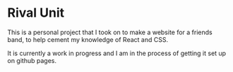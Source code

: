 # Rival Unit

This is a personal project that I took on to make a website for a friends band, to help cement my knowledge of React and CSS.

It is currently a work in progress and I am in the process of getting it set up on github pages.


